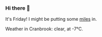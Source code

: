 ### Hi there :wave:

It's Friday! I might be putting some [miles](https://www.strava.com/athletes/889963) in.

Weather in Cranbrook: clear, at -7°C.
